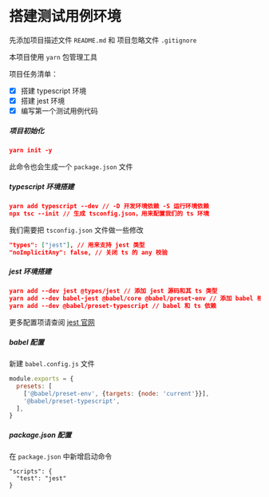 # 搭建测试用例环境

先添加项目描述文件 `README.md` 和 项目忽略文件 `.gitignore`

本项目使用 `yarn` 包管理工具

项目任务清单：

- [x] 搭建 typescript 环境
- [x] 搭建 jest 环境
- [x] 编写第一个测试用例代码

##### 项目初始化

```json
yarn init -y
```

此命令也会生成一个 `package.json` 文件

##### typescript 环境搭建

```json
yarn add typescript --dev // -D 开发环境依赖 -S 运行环境依赖
npx tsc --init // 生成 tsconfig.json，用来配置我们的 ts 环境
```

我们需要把 `tsconfig.json` 文件做一些修改

```json
"types": ["jest"], // 用来支持 jest 类型
"noImplicitAny": false, // 关闭 ts 的 any 校验
```

##### jest 环境搭建

```json
yarn add --dev jest @types/jest // 添加 jest 源码和其 ts 类型
yarn add --dev babel-jest @babel/core @babel/preset-env // 添加 babel 相关，为了使原本只支持 CommonJs 的 jest 可以使用 ESModule import 导入代码
yarn add --dev @babel/preset-typescript // babel 和 ts 依赖
```

更多配置项请查阅 [jest 官网](https://jestjs.io/)

##### babel 配置

新建 `babel.config.js` 文件

```javascript
module.exports = {
  presets: [
    ['@babel/preset-env', {targets: {node: 'current'}}],
    '@babel/preset-typescript',
  ],
}
```

##### package.json 配置

在 `package.json` 中新增启动命令

```
"scripts": {
  "test": "jest"
}
```

